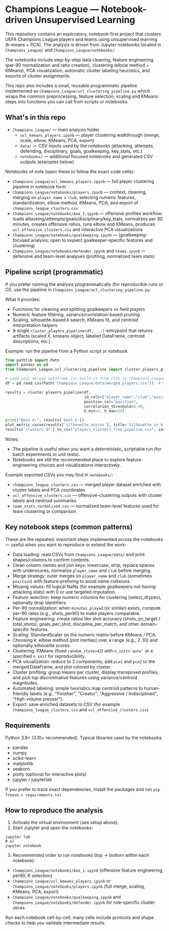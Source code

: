 # Champions League — Notebook-driven Unsupervised Learning

This repository contains an exploratory, notebook-first project that clusters UEFA Champions League players and teams using unsupervised learning (k-means + PCA). The analysis is driven from Jupyter notebooks located in `Champions_League/` and `Champions_League/notebooks/`.

The notebooks include step-by-step data cleaning, feature engineering (per-90 normalization and ratio creation), clustering (elbow method + KMeans), PCA visualization, automatic cluster labeling heuristics, and exports of cluster assignments.

This repo also includes a small, reusable programmatic pipeline implemented as `Champions_League/ucl_clustering_pipeline.py` which wraps the common preprocessing, feature selection, scaling and KMeans steps into functions you can call from scripts or notebooks.

## What's in this repo

- `Champions_League/` — main analysis folder
  - `ucl_kmeans_players.ipynb` — player clustering walkthrough (merge, scale, elbow, KMeans, PCA, export)
  - `data/` — CSV inputs used by the notebooks (attacking, attempts, defending, disciplinary, goals, goalkeeping, key_stats, etc.)
  - `notebooks/` — additional focused notebooks and generated CSV outputs (examples below)

Notebooks of note (open these to follow the exact code cells):
- `Champions_League/ucl_kmeans_players.ipynb` — full player clustering pipeline in notebook form
- `Champions_League/notebooks/players.ipynb` — context, cleaning, merging on `player_name` + `club`, selecting numeric features, standardization, elbow method, KMeans, PCA, and export of `champions_league_clusters.csv`
- `Champions_League/notebooks/Axe_1.ipynb` — offensive profiles workflow: loads attacking/attempts/goals/disciplinary/key_stats, normalizes per 90 minutes, creates offensive ratios, runs elbow and KMeans, produces `ucl_offensive_clusters.csv` and interactive PCA visualizations
- `Champions_League/notebooks/goalkeeping.ipynb` — (goalkeeping-focused analysis; open to inspect goalkeeper-specific features and clustering)
- `Champions_League/notebooks/defender.ipynb` and `teams.ipynb` — defensive and team-level analyses (profiling, normalized team stats)

Pipeline script (programmatic)
--------------------------------

If you prefer running the analysis programmatically (for reproducible runs or CI), use the pipeline in `Champions_League/ucl_clustering_pipeline.py`.

What it provides:
- Functions for cleaning and splitting goalkeepers vs field players
- Numeric feature filtering, variance/correlation-based pruning
- Scaling, silhouette-based k search, KMeans fit, and centroid interpretation helpers
- A single `cluster_players_pipeline(df, ...)` entrypoint that returns artifacts (scaled X, kmeans object, labeled DataFrame, centroid descriptions, etc.)

Example: run the pipeline from a Python script or notebook

```py
from pathlib import Path
import pandas as pd
from Champions_League.ucl_clustering_pipeline import cluster_players_pipeline, plot_metric_curve

# Load your merged dataframe (or build it from CSVs in Champions_League/data/)
df = pd.read_csv(Path("Champions_League/data/merged_players.csv"))  # or merge CSVs in the notebooks

results = cluster_players_pipeline(df,
                                   id_cols=["player_name","club","position"],
                                   position_col="position",
                                   correlation_threshold=0.90,
                                   k_min=2, k_max=10)

print("Best k:", results['best_k'])
plot_metric_curve(results['silhouette_scores'], title='Silhouette vs k')
results['clusters_df'].to_csv("players_clusters_from_pipeline.csv", index=False)
```

Notes:
- The pipeline is useful when you want a deterministic, scriptable run (for batch experiments or unit tests).
- Notebooks are still the recommended place to explore feature engineering choices and visualizations interactively.

Example exported CSVs you may find in `notebooks/`:
- `champions_league_clusters.csv` — merged player dataset enriched with cluster labels and PCA coordinates
- `ucl_offensive_clusters.csv` — offensive-clustering outputs with cluster labels and centroid summaries
- `team_stats_normalized.csv` — normalized team-level features used for team clustering or comparison

## Key notebook steps (common patterns)

These are the repeated, important steps implemented across the notebooks — useful when you want to reproduce or extend the work:

- Data loading: read CSVs from `Champions_League/data/` and print shapes/columns to confirm contents.
- Clean column names and join keys: lowercase, strip, replace spaces with underscores; normalize `player_name` and `club` before merging.
- Merge strategy: outer merges on `player_name` and `club` (sometimes `position`) with feature-prefixing to avoid name collisions.
- Missing values: fill logical NaNs (for example goalkeepers not having attacking stats) with 0 or use targeted imputation.
- Feature selection: keep numeric columns for clustering (select_dtypes), optionally drop identifiers.
- Per-90 normalization: when `minutes_played` (or similar) exists, compute per-90 rates (e.g., shots_per90) to make players comparable.
- Feature engineering: create ratios like shot accuracy (shots_on_target / total_shots), goals_per_shot, discipline_per_match, and other domain-specific features.
- Scaling: StandardScaler on the numeric matrix before KMeans / PCA.
- Choosing k: elbow method (plot inertias) over a range (e.g., 2..10) and optionally silhouette scores.
- Clustering: KMeans (fixed `random_state=42`) with `n_init='auto'` or a specified `n_init` for reproducibility.
- PCA visualization: reduce to 2 components, add `pca1` and `pca2` to the merged DataFrame, and plot colored by cluster.
- Cluster profiling: group means per cluster, display transposed profiles, and pick top discriminative features using variance/centroid magnitudes.
- Automated labeling: simple heuristics map centroid patterns to human-friendly labels (e.g., "Finisher", "Creator", "Aggressive / Indisciplined", "High-volume presser").
- Export: save enriched datasets to CSV (for example `champions_league_clusters.csv` and `ucl_offensive_clusters.csv`).

## Requirements

Python 3.8+ (3.10+ recommended). Typical libraries used by the notebooks:
- pandas
- numpy
- scikit-learn
- matplotlib
- seaborn
- plotly (optional for interactive plots)
- jupyter / jupyterlab

If you prefer to track exact dependencies, install the packages and run `pip freeze > requirements.txt`.

## How to reproduce the analysis

1. Activate the virtual environment (see setup above).
2. Start Jupyter and open the notebooks:

```pwsh
jupyter lab
# or
jupyter notebook
```

3. Recommended order to run notebooks (top → bottom within each notebook):
- `Champions_League/notebooks/Axe_1.ipynb` (offensive feature engineering, per90, K selection)
- `Champions_League/ucl_kmeans_players.ipynb` or `Champions_League/notebooks/players.ipynb` (full merge, scaling, KMeans, PCA, export)
- `Champions_League/notebooks/goalkeeping.ipynb` and `Champions_League/notebooks/defender.ipynb` for role-specific cluster slices

Run each notebook cell-by-cell; many cells include printouts and shape checks to help you validate intermediate results.
